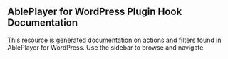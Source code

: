 ## AblePlayer for WordPress Plugin Hook Documentation

This resource is generated documentation on actions and filters found in AblePlayer for WordPress. Use the sidebar to browse and navigate.